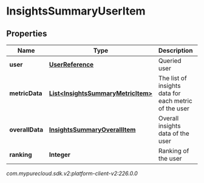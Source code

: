 # InsightsSummaryUserItem


## Properties

| Name | Type | Description | Notes |
| ------------ | ------------- | ------------- | ------------- |
| **user** | [**UserReference**](UserReference) | Queried user |  [optional] |
| **metricData** | [**List&lt;InsightsSummaryMetricItem&gt;**](InsightsSummaryMetricItem) | The list of insights data for each metric of the user |  [optional] |
| **overallData** | [**InsightsSummaryOverallItem**](InsightsSummaryOverallItem) | Overall insights data of the user |  [optional] |
| **ranking** | **Integer** | Ranking of the user |  [optional] |




_com.mypurecloud.sdk.v2:platform-client-v2:226.0.0_
